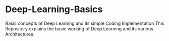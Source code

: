 # Deep-Learning-Basics
Basic concepts of Deep Learning and its simple Coding Implementation
This Repository explains the basic working of Deep Learning and its various Architectures.
